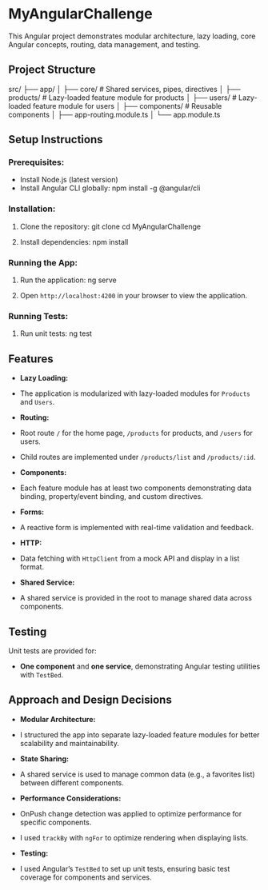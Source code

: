 # MyAngularChallenge

This Angular project demonstrates modular architecture, lazy loading, core Angular concepts, routing, data management, and testing.

## Project Structure

src/ ├── app/ │ ├── core/ # Shared services, pipes, directives │ ├── products/ # Lazy-loaded feature module for products │ ├── users/ # Lazy-loaded feature module for users │ ├── components/ # Reusable components │ ├── app-routing.module.ts │ └── app.module.ts


## Setup Instructions

### Prerequisites:
- Install Node.js (latest version)
- Install Angular CLI globally: npm install -g @angular/cli


### Installation:
1. Clone the repository: git clone <repository-url> cd MyAngularChallenge

2. Install dependencies: npm install


### Running the App:
1. Run the application: ng serve

2. Open `http://localhost:4200` in your browser to view the application.

### Running Tests:
1. Run unit tests: ng test


## Features

- **Lazy Loading:** 
- The application is modularized with lazy-loaded modules for `Products` and `Users`.

- **Routing:**
- Root route `/` for the home page, `/products` for products, and `/users` for users.
- Child routes are implemented under `/products/list` and `/products/:id`.

- **Components:**
- Each feature module has at least two components demonstrating data binding, property/event binding, and custom directives.

- **Forms:**
- A reactive form is implemented with real-time validation and feedback.

- **HTTP:**
- Data fetching with `HttpClient` from a mock API and display in a list format.

- **Shared Service:**
- A shared service is provided in the root to manage shared data across components.

## Testing

Unit tests are provided for:
- **One component** and **one service**, demonstrating Angular testing utilities with `TestBed`.

## Approach and Design Decisions

- **Modular Architecture:** 
- I structured the app into separate lazy-loaded feature modules for better scalability and maintainability.

- **State Sharing:**
- A shared service is used to manage common data (e.g., a favorites list) between different components.

- **Performance Considerations:** 
- OnPush change detection was applied to optimize performance for specific components.
- I used `trackBy` with `ngFor` to optimize rendering when displaying lists.

- **Testing:** 
- I used Angular’s `TestBed` to set up unit tests, ensuring basic test coverage for components and services.






